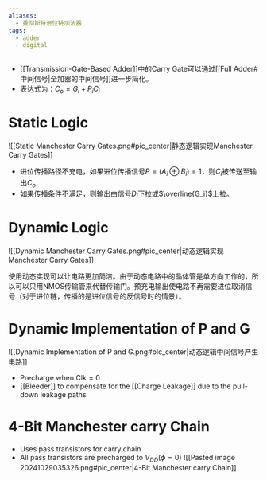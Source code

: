 ```yaml
---
aliases:
  - 曼彻斯特进位链加法器
tags:
  - adder
  - digital
---
```

- [[Transmission-Gate-Based Adder]]中的Carry Gate可以通过[[Full Adder#中间信号|全加器的中间信号]]进一步简化。
- 表达式为：$C_o=G_i+P_iC_i$

# Static Logic

![[Static Manchester Carry Gates.png#pic_center|静态逻辑实现Manchester Carry Gates]]

- 进位传播路径不充电，如果进位传播信号$P=(A_i\oplus B_i)=1$，则$C_i$被传送至输出$C_o$
- 如果传播条件不满足，则输出由信号$D_i$下拉或$\overline{G_i}$上拉。

# Dynamic Logic

![[Dynamic Manchester Carry Gates.png#pic_center|动态逻辑实现Manchester Carry Gates]]

使用动态实现可以让电路更加简洁。由于动态电路中的晶体管是单方向工作的，所以可以只用NMOS传输管来代替传输门。预充电输出使电路不再需要进位取消信号（对于进位链，传播的是进位信号的反信号时的情景）。

# Dynamic Implementation of P and G

![[Dynamic Implementation of P and G.png#pic_center|动态逻辑中间信号产生电路]]
- Precharge when $\mathrm{Clk} = 0$
- [[Bleeder]] to compensate for the [[Charge Leakage]] due to the pull-down leakage paths

# 4-Bit Manchester carry Chain

- Uses pass transistors for carry chain
- All pass transistors are precharged to $V_{DD}(\phi=0)$
![[Pasted image 20241029035326.png#pic_center|4-Bit Manchester carry Chain]]